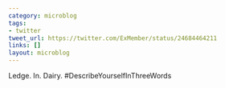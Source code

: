 ```yaml
---
category: microblog
tags:
- twitter
tweet_url: https://twitter.com/ExMember/status/24684464211
links: []
layout: microblog
---
```

Ledge. In. Dairy. #DescribeYourselfInThreeWords
